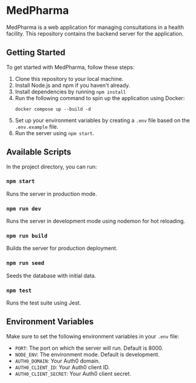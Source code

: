 # MedPharma

MedPharma is a web application for managing consultations in a health facility. This repository contains the backend server for the application.

## Getting Started

To get started with MedPharma, follow these steps:

1. Clone this repository to your local machine.
2. Install Node.js and npm if you haven't already.
3. Install dependencies by running `npm install`
4. Run the following command to spin up the application using Docker: 
   ```
   docker compose up --build -d
   ```
5. Set up your environment variables by creating a `.env` file based on the `.env.example` file.
6. Run the server using `npm start`.

## Available Scripts

In the project directory, you can run:

### `npm start`

Runs the server in production mode.

### `npm run dev`

Runs the server in development mode using nodemon for hot reloading.

### `npm run build`

Builds the server for production deployment.

### `npm run seed`

Seeds the database with initial data.

### `npm test`

Runs the test suite using Jest.

## Environment Variables

Make sure to set the following environment variables in your `.env` file:

- `PORT`: The port on which the server will run. Default is 8000.
- `NODE_ENV`: The environment mode. Default is development.
- `AUTH0_DOMAIN`: Your Auth0 domain.
- `AUTH0_CLIENT_ID`: Your Auth0 client ID.
- `AUTH0_CLIENT_SECRET`: Your Auth0 client secret.

